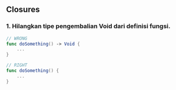 ## Closures

### 1. Hilangkan tipe pengembalian Void dari definisi fungsi. 

```swift
// WRONG
func doSomething() -> Void {
    ...
}

// RIGHT
func doSomething() {
    ...
}
```
